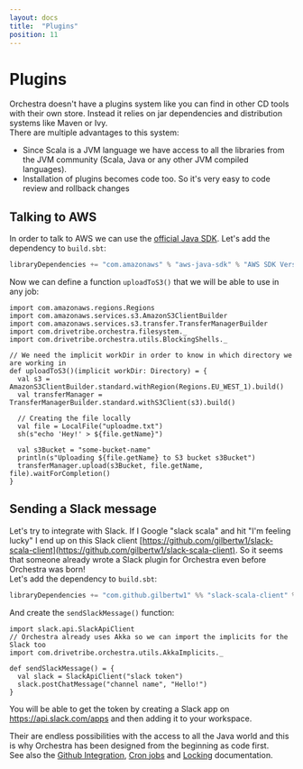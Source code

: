 ```yaml
---
layout: docs
title:  "Plugins"
position: 11
---
```


# Plugins

Orchestra doesn't have a plugins system like you can find in other CD tools with their own store. Instead it relies on
jar dependencies and distribution systems like Maven or Ivy.  
There are multiple advantages to this system:
- Since Scala is a JVM language we have access to all the libraries from the JVM community (Scala, Java or any other
JVM compiled languages).
- Installation of plugins becomes code too. So it's very easy to code review and rollback changes

## Talking to AWS
In order to talk to AWS we can use the [official Java SDK](https://github.com/aws/aws-sdk-java). Let's add the dependency
to `build.sbt`:
```scala
libraryDependencies += "com.amazonaws" % "aws-java-sdk" % "AWS SDK Version"
```

Now we can define a function `uploadToS3()` that we will be able to use in any job:
```tut:silent
import com.amazonaws.regions.Regions
import com.amazonaws.services.s3.AmazonS3ClientBuilder
import com.amazonaws.services.s3.transfer.TransferManagerBuilder
import com.drivetribe.orchestra.filesystem._
import com.drivetribe.orchestra.utils.BlockingShells._

// We need the implicit workDir in order to know in which directory we are working in
def uploadToS3()(implicit workDir: Directory) = {
  val s3 = AmazonS3ClientBuilder.standard.withRegion(Regions.EU_WEST_1).build()
  val transferManager = TransferManagerBuilder.standard.withS3Client(s3).build()

  // Creating the file locally 
  val file = LocalFile("uploadme.txt")
  sh(s"echo 'Hey!' > ${file.getName}")

  val s3Bucket = "some-bucket-name"
  println(s"Uploading ${file.getName} to S3 bucket s3Bucket")
  transferManager.upload(s3Bucket, file.getName, file).waitForCompletion()
}
```

## Sending a Slack message
Let's try to integrate with Slack. If I Google "slack scala" and hit "I'm feeling lucky" I end up on this Slack client
[https://github.com/gilbertw1/slack-scala-client](https://github.com/gilbertw1/slack-scala-client). So it seems that
someone already wrote a Slack plugin for Orchestra even before Orchestra was born!  
Let's add the dependency to `build.sbt`:
```scala
libraryDependencies += "com.github.gilbertw1" %% "slack-scala-client" % "Slack client version"
```

And create the `sendSlackMessage()` function:
```tut:silent
import slack.api.SlackApiClient
// Orchestra already uses Akka so we can import the implicits for the Slack too
import com.drivetribe.orchestra.utils.AkkaImplicits._

def sendSlackMessage() = {
  val slack = SlackApiClient("slack token")
  slack.postChatMessage("channel name", "Hello!")
}
```
You will be able to get the token by creating a Slack app on https://api.slack.com/apps and then adding it to your
workspace.

Their are endless possibilities with the access to all the Java world and this is why Orchestra has been designed from
the beginning as code first.  
See also the [Github Integration](github.html), [Cron jobs](cron.html) and [Locking](github.html) documentation.
